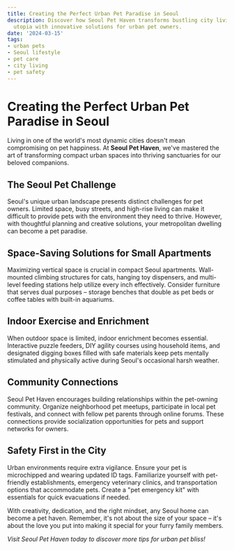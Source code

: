 ```yaml
---
title: Creating the Perfect Urban Pet Paradise in Seoul
description: Discover how Seoul Pet Haven transforms bustling city living into a pet-friendly
  utopia with innovative solutions for urban pet owners.
date: '2024-03-15'
tags:
- urban pets
- Seoul lifestyle
- pet care
- city living
- pet safety
---
```


# Creating the Perfect Urban Pet Paradise in Seoul

Living in one of the world's most dynamic cities doesn't mean compromising on pet happiness. At **Seoul Pet Haven**, we've mastered the art of transforming compact urban spaces into thriving sanctuaries for our beloved companions.

## The Seoul Pet Challenge

Seoul's unique urban landscape presents distinct challenges for pet owners. Limited space, busy streets, and high-rise living can make it difficult to provide pets with the environment they need to thrive. However, with thoughtful planning and creative solutions, your metropolitan dwelling can become a pet paradise.

## Space-Saving Solutions for Small Apartments

Maximizing vertical space is crucial in compact Seoul apartments. Wall-mounted climbing structures for cats, hanging toy dispensers, and multi-level feeding stations help utilize every inch effectively. Consider furniture that serves dual purposes – storage benches that double as pet beds or coffee tables with built-in aquariums.

## Indoor Exercise and Enrichment

When outdoor space is limited, indoor enrichment becomes essential. Interactive puzzle feeders, DIY agility courses using household items, and designated digging boxes filled with safe materials keep pets mentally stimulated and physically active during Seoul's occasional harsh weather.

## Community Connections

Seoul Pet Haven encourages building relationships within the pet-owning community. Organize neighborhood pet meetups, participate in local pet festivals, and connect with fellow pet parents through online forums. These connections provide socialization opportunities for pets and support networks for owners.

## Safety First in the City

Urban environments require extra vigilance. Ensure your pet is microchipped and wearing updated ID tags. Familiarize yourself with pet-friendly establishments, emergency veterinary clinics, and transportation options that accommodate pets. Create a "pet emergency kit" with essentials for quick evacuations if needed.

With creativity, dedication, and the right mindset, any Seoul home can become a pet haven. Remember, it's not about the size of your space – it's about the love you put into making it special for your furry family members.

*Visit Seoul Pet Haven today to discover more tips for urban pet bliss!*
